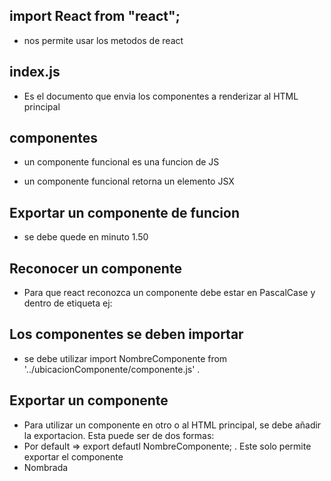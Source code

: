 ## import React from "react"; 
- nos permite usar los    metodos de react

## index.js
- Es el documento que envia los componentes a renderizar al HTML principal

## componentes
- un componente funcional es una funcion de JS

- un componente funcional retorna un elemento JSX 

## Exportar un componente de funcion
- se debe quede en minuto 1.50

## Reconocer un componente
- Para que react reconozca un componente debe estar en PascalCase y dentro de etiqueta
    ej: <Testimonio/>

## Los componentes se deben importar
- se debe utilizar import NombreComponente from '../ubicacionComponente/componente.js' .

## Exportar un componente
- Para utilizar un componente en otro o al HTML principal, se debe añadir la exportacion. Esta puede ser de dos formas:
- Por default => export defautl NombreComponente; . Este solo permite exportar el componente
- Nombrada